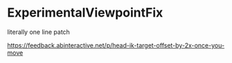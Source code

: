 # ExperimentalViewpointFix
literally one line patch

https://feedback.abinteractive.net/p/head-ik-target-offset-by-2x-once-you-move
